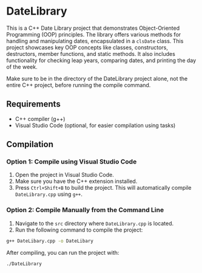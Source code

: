 # DateLibrary

This is a C++ Date Library project that demonstrates Object-Oriented Programming (OOP) principles. The library offers various methods for handling and manipulating dates, encapsulated in a `clsDate` class. This project showcases key OOP concepts like classes, constructors, destructors, member functions, and static methods. It also includes functionality for checking leap years, comparing dates, and printing the day of the week.

Make sure to be in the directory of the DateLibrary project alone, not the entire C++ project, before running the compile command.

## Requirements

- C++ compiler (g++)
- Visual Studio Code (optional, for easier compilation using tasks)

## Compilation

### Option 1: Compile using Visual Studio Code

1. Open the project in Visual Studio Code.
2. Make sure you have the C++ extension installed.
3. Press `Ctrl+Shift+B` to build the project. This will automatically compile `DateLibrary.cpp` using `g++`.

### Option 2: Compile Manually from the Command Line

1. Navigate to the `src` directory where `DateLibrary.cpp` is located.
2. Run the following command to compile the project:

```bash
g++ DateLibary.cpp -o DateLibary
```

After compiling, you can run the project with:

```bash
./DateLibrary
```

